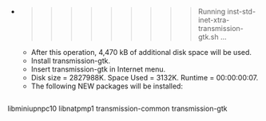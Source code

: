 * >>>>>>>>> Running inst-std-inet-xtra-transmission-gtk.sh ...
  * After this operation, 4,470 kB of additional disk space will be used.
  * Install transmission-gtk.
  * Insert transmission-gtk in Internet menu.
  * Disk size = 2827988K. Space Used = 3132K. Runtime = 00:00:00:07.
  * The following NEW packages will be installed:
  ```bash
libminiupnpc10 libnatpmp1 transmission-common transmission-gtk
  ```
